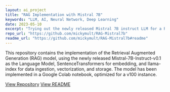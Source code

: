 ```yaml
---
layout: ai_project
title: "RAG Implementation with Mistral 7B"
keywords: "LLM, AI, Neural Network, Deep Learning"
date: 2023-05-10
excerpt: "Trying out the newly released Mistral 7B instruct LLM for a RAG test."
repo_url: "https://github.com/mickymult/RAG-Mistral7b"
readme_url: "https://github.com/mickymult/RAG-Mistral7b#readme"
---
```


This repository contains the implementation of the Retrieval Augmented Generation (RAG) model, using the newly released Mistral-7B-Instruct-v0.1 as the Language Model, SentenceTransformers for embedding, and llama-index for data ingestion, vectorization, and storage. The model has been implemented in a Google Colab notebook, optimized for a v100 instance.

<a href="{{ page.repo_url }}" target="_blank">View Repository</a>
<a href="{{ page.readme_url }}" target="_blank">View README</a>

